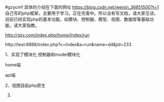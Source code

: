 #gzycmf
具体的介绍在下面的网址
https://blog.csdn.net/weixin_36851500?t=1  
自己写的php框架，主要用于学习。正在完善中。所以没有写文档，请大家见谅。目前已经实现php的基本功能，如模块、控制器、模型、视图、数据库等基础功能。请大家指教。



http://gzy.com/index.php/home/Index/run

http://test:8888/index.php?c=Index&a=run&name=dd&jid=233

1、实现了模块化  控制器和model模块化

home端

api端

2、视图目前php原生

3.





